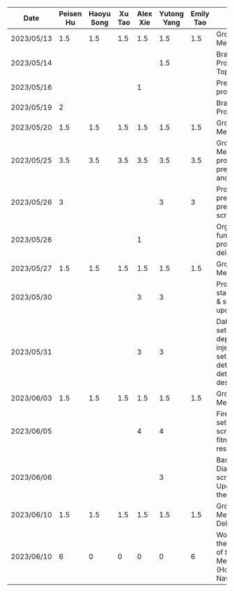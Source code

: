 | Date       | Peisen Hu | Haoyu Song | Xu Tao | Alex Xie | Yutong Yang | Emily Tao | Task                                                                            |
|------------|-----------|------------|--------|----------|-------------|-----------|---------------------------------------------------------------------------------|
| 2023/05/13 | 1.5       | 1.5        | 1.5    | 1.5      | 1.5         | 1.5       | Group Meeting                                                                   |
| 2023/05/14 |           |            |        |          | 1.5         |           | Brainstorm Project Topics                                                       |
| 2023/05/16 |           |            |        | 1        |             |           | Prepared project ideas                                                          |
| 2023/05/19 | 2         |            |        |          |             |           | Brainstorming Project Topic                                                     |
| 2023/05/20 | 1.5       | 1.5        | 1.5    | 1.5      | 1.5         | 1.5       | Group Meeting                                                                   |
| 2023/05/25 | 3.5       | 3.5        | 3.5    | 3.5      | 3.5         | 3.5       | Group Meeting for proposal presentation and mockups                             |
| 2023/05/26 | 3         |            |        |          | 3           | 3         | Proposal presentation preparation & script                                      |
| 2023/05/26 |           |            |        | 1        |             |           | Organized functional properties in deliverable                                  |
| 2023/05/27 | 1.5       | 1.5        | 1.5    | 1.5      | 1.5         | 1.5       | Group Meeting                                                                   |
| 2023/05/30 |           |            |        | 3        | 3           |           | Project starter code & small UI updates                                         |
| 2023/05/31 |           |            |        | 3        | 3           |           | Data layer setup, dependency injection setup, and determine detailed app design |
| 2023/06/03 | 1.5       | 1.5        | 1.5    | 1.5      | 1.5         | 1.5       | Group Meeting                                                                   |
| 2023/06/05 |           |            |        | 4        | 4           |           | Firebase setup, login screen & fitness API research                             |
| 2023/06/06 |           |            |        |          | 3           |           | Basic Body Diameter screen, Update app theme                                    |
| 2023/06/10 | 1.5       | 1.5        | 1.5    | 1.5      | 1.5         | 1.5       | Group Meeting & Deliverable 2                                                   |
| 2023/06/10 | 6         | 0          | 0      | 0        | 0           | 6         | Working on the Creation of the 2nd Menu (Homepage Navbar)                       |

